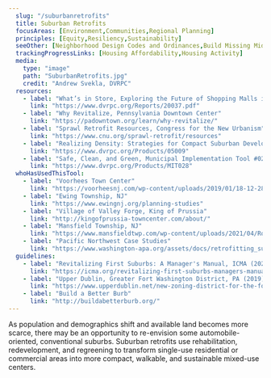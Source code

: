 ```yaml
---
  slug: "/suburbanretrofits"
  title: Suburban Retrofits 
  focusAreas: [Environment,Communities,Regional Planning]
  principles: [Equity,Resiliency,Sustainability]
  seeOther: [Neighborhood Design Codes and Ordinances,Build Missing Middle Housing,Downtown Management]
  trackingProgressLinks: [Housing Affordability,Housing Activity]
  media: 
    type: "image"
    path: "SuburbanRetrofits.jpg"
    credit: "Andrew Svekla, DVRPC"
  resources: 
    - label: "What’s in Store, Exploring the Future of Shopping Malls in Greater Philadelphia, DVRPC"
      link: "https://www.dvrpc.org/Reports/20037.pdf"
    - label: "Why Revitalize, Pennsylvania Downtown Center"
      link: "https://padowntown.org/learn/why-revitalize/"
    - label: "Sprawl Retrofit Resources, Congress for the New Urbanism"
      link: "https://www.cnu.org/sprawl-retrofit/resources"
    - label: "Realizing Density: Strategies for Compact Suburban Development, DVRPC"
      link: "https://www.dvrpc.org/Products/05009"
    - label: "Safe, Clean, and Green, Municipal Implementation Tool #028, DVRPC"
      link: "https://www.dvrpc.org/Products/MIT028"    
  whoHasUsedThisTool: 
    - label: "Voorhees Town Center"
      link: "https://voorheesnj.com/wp-content/uploads/2019/01/18-12-28-VTC-Redevelopment-Plan-Phase-II-Final.pdf"
    - label: "Ewing Township, NJ"
      link: "https://www.ewingnj.org/planning-studies"
    - label: "Village of Valley Forge, King of Prussia"
      link: "http://kingofprussia-towncenter.com/about/"
    - label: "Mansfield Township, NJ"
      link: "https://www.mansfieldtwp.com/wp-content/uploads/2021/04/Route-206-Kainer-2-2017.pdf"
    - label: "Pacific Northwest Case Studies"
      link: "https://www.washington-apa.org/assets/docs/retrofitting_suburbia.pdf"
  guidelines: 
    - label: "Revitalizing First Suburbs: A Manager's Manual, ICMA (2021)"
      link: "https://icma.org/revitalizing-first-suburbs-managers-manual"
    - label: "Upper Dublin, Greater Fort Washington District, PA (2019)"
      link: "https://www.upperdublin.net/new-zoning-district-for-the-fort-washington-office-park/"
    - label: "Build a Better Burb"
      link: "http://buildabetterburb.org/"
---
```


As population and demographics shift and available land becomes more scarce, there may be an opportunity to re-envision some automobile-oriented, conventional suburbs. Suburban retrofits use rehabilitation, redevelopment, and regreening to transform single-use residential or commercial areas into more compact, walkable, and sustainable mixed-use centers.
